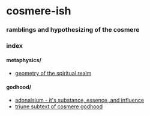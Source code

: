 # cosmere-ish
### ramblings and hypothesizing of the cosmere

### index
#### metaphysics/
- [geometry of the spiritual realm](metaphysics/geometry_of_spiritual_realm-hoids_memory_breath)

#### godhood/
- [adonalsium - it's substance, essence, and influence](godhood/adonalsium-substance_essence_influence-IN_PROGRESS.md)
- [triune subtext of cosmere godhood](godhood/triune_subtext.md)
